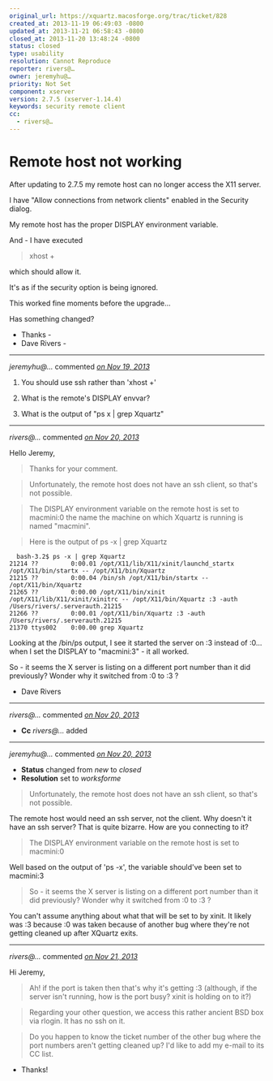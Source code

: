 ```yaml
---
original_url: https://xquartz.macosforge.org/trac/ticket/828
created_at: 2013-11-19 06:49:03 -0800
updated_at: 2013-11-21 06:58:43 -0800
closed_at: 2013-11-20 13:48:24 -0800
status: closed
type: usability
resolution: Cannot Reproduce
reporter: rivers@…
owner: jeremyhu@…
priority: Not Set
component: xserver
version: 2.7.5 (xserver-1.14.4)
keywords: security remote client
cc:
  - rivers@…
---
```


Remote host not working
=======================


After updating to 2.7.5 my remote host can no longer access
the X11 server.

I have "Allow connections from network clients" enabled in the
Security dialog.

My remote host has the proper DISPLAY environment variable.

And - I have executed

> xhost +

which should allow it.

It's as if the security option is being ignored.

This worked fine moments before the upgrade...

Has something changed?

-   Thanks -
-   Dave Rivers -



---

*jeremyhu@…* commented *[on Nov 19, 2013](https://xquartz.macosforge.org/trac/ticket/828#comment:1 "November 19, 2013 at 12:41 PM PST")*

1) You should use ssh rather than 'xhost +'

2) What is the remote's DISPLAY envvar?

3) What is the output of "ps x | grep Xquartz"



---

*rivers@…* commented *[on Nov 20, 2013](https://xquartz.macosforge.org/trac/ticket/828#comment:2 "November 20, 2013 at 10:10 AM PST")*

Hello Jeremy,

> Thanks for your comment.

> Unfortunately, the remote host does not have an ssh client, so that's not possible.

> The DISPLAY environment variable on the remote host is set to macmini:0 the name
> the machine on which Xquartz is running is named "macmini".

> Here is the output of ps -x | grep Xquartz

      bash-3.2$ ps -x | grep Xquartz
    21214 ??         0:00.01 /opt/X11/lib/X11/xinit/launchd_startx /opt/X11/bin/startx -- /opt/X11/bin/Xquartz
    21215 ??         0:00.04 /bin/sh /opt/X11/bin/startx -- /opt/X11/bin/Xquartz
    21265 ??         0:00.00 /opt/X11/bin/xinit /opt/X11/lib/X11/xinit/xinitrc -- /opt/X11/bin/Xquartz :3 -auth /Users/rivers/.serverauth.21215
    21266 ??         0:00.01 /opt/X11/bin/Xquartz :3 -auth /Users/rivers/.serverauth.21215
    21370 ttys002    0:00.00 grep Xquartz

Looking at the /bin/ps output, I see it started the server on :3 instead of :0... when I set the DISPLAY to "macmini:3" - it all worked.

So - it seems the X server is listing on a different port number than it did previously? Wonder why it switched from :0 to :3 ?

-   Dave Rivers



---

*rivers@…* commented *[on Nov 20, 2013](https://xquartz.macosforge.org/trac/ticket/828#comment:3 "November 20, 2013 at 10:11 AM PST")*

-   **Cc** *rivers@…* added



---

*jeremyhu@…* commented *[on Nov 20, 2013](https://xquartz.macosforge.org/trac/ticket/828#comment:4 "November 20, 2013 at 1:48 PM PST")*

-   **Status** changed from *new* to *closed*
-   **Resolution** set to *worksforme*

> Unfortunately, the remote host does not have an ssh client, so that's not possible.

The remote host would need an ssh server, not the client. Why doesn't it have an ssh server? That is quite bizarre. How are you connecting to it?

> The DISPLAY environment variable on the remote host is set to macmini:0

Well based on the output of 'ps -x', the variable should've been set to macmini:3

> So - it seems the X server is listing on a different port number than it did previously? Wonder why it switched from :0 to :3 ?

You can't assume anything about what that will be set to by xinit. It likely was :3 because :0 was taken because of another bug where they're not getting cleaned up after XQuartz exits.



---

*rivers@…* commented *[on Nov 21, 2013](https://xquartz.macosforge.org/trac/ticket/828#comment:5 "November 21, 2013 at 6:58 AM PST")*

Hi Jeremy,

> Ah! if the port is taken then that's why it's getting :3 (although, if the server isn't running, how is the port busy? xinit is holding on to it?)

> Regarding your other question, we access this rather ancient BSD box via rlogin. It has no ssh on it.

> Do you happen to know the ticket number of the other bug where the port numbers aren't getting cleaned up? I'd like to add my e-mail to its CC list.

-   Thanks!



